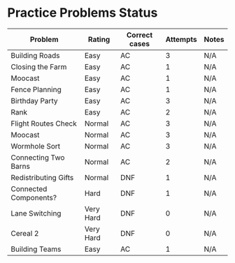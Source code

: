 # Practice Problems Status
Problem|Rating|Correct cases|Attempts|Notes
-|-|-|-|-
Building Roads|Easy|AC|3|N/A
Closing the Farm|Easy|AC|1|N/A
Moocast|Easy|AC|1|N/A
Fence Planning|Easy|AC|1|N/A
Birthday Party|Easy|AC|3|N/A
Rank|Easy|AC|2|N/A
Flight Routes Check|Normal|AC|3|N/A
Moocast|Normal|AC|3|N/A
Wormhole Sort|Normal|AC|3|N/A
Connecting Two Barns|Normal|AC|2|N/A
Redistributing Gifts|Normal|DNF|1|N/A
Connected Components?|Hard|DNF|1|N/A
Lane Switching|Very Hard|DNF|0|N/A
Cereal 2|Very Hard|DNF|0|N/A
Building Teams|Easy|AC|1|N/A